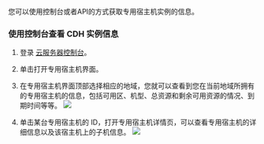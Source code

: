 您可以使用控制台或者API的方式获取专用宿主机实例的信息。

### 使用控制台查看 CDH 实例信息

1. 登录 [云服务器控制台](https://console.cloud.tencent.com/cvm/)。

2. 单击打开专用宿主机界面。

3. 在专用宿主机界面顶部选择相应的地域，您就可以查看到您在当前地域所拥有的专用宿主机的信息，包括可用区、机型、总资源和剩余可用资源的情况、到期时间等等。
![](https://main.qcloudimg.com/raw/d5aaaddb7f3858541b571af219524d18.png)

4. 单击某台专用宿主机的 ID，打开专用宿主机详情页，可以查看专用宿主机的详细信息以及该宿主机上的子机信息。
![](https://main.qcloudimg.com/raw/002344fbb3075ee6e317e38dc2813f3b.png)

